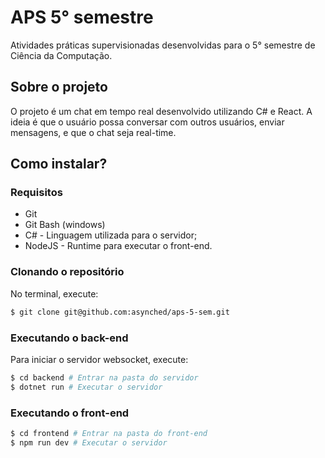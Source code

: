 # APS 5° semestre

Atividades práticas supervisionadas desenvolvidas para o 5° semestre de Ciência da Computação.

## Sobre o projeto

O projeto é um chat em tempo real desenvolvido utilizando C# e React. A ideia é que o usuário possa conversar com outros usuários, enviar mensagens, e que o chat seja real-time.

## Como instalar?

### Requisitos
- Git
- Git Bash (windows)
- C# - Linguagem utilizada para o servidor;
- NodeJS - Runtime para executar o front-end.

### Clonando o repositório

No terminal, execute:

```sh
$ git clone git@github.com:asynched/aps-5-sem.git
```

### Executando o back-end

Para iniciar o servidor websocket, execute:

```sh
$ cd backend # Entrar na pasta do servidor
$ dotnet run # Executar o servidor
```

### Executando o front-end

```sh
$ cd frontend # Entrar na pasta do front-end
$ npm run dev # Executar o servidor
```
